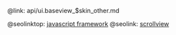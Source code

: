 @link: api/ui.baseview_$skin_other.md

@seolinktop: [javascript framework](https://webix.com)
@seolink: [scrollview](https://webix.com/widget/scrollview/)